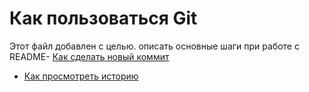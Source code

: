 # Как пользоваться Git
Этот файл добавлен с целью. описать основные шаги при работе с README- [Как сделать новый коммит](./commmit_help.md)
- [Как просмотреть историю](./log_help.md)
